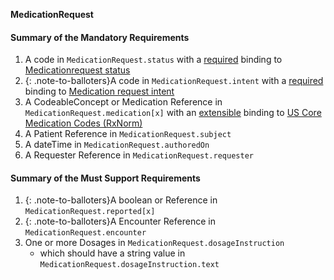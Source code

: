 **MedicationRequest**

#### Summary of the Mandatory Requirements
1.  A  code  in `MedicationRequest.status`
with a [required](http://hl7.org/fhir/R4/terminologies.html#required)
 binding to [Medicationrequest  status](http://hl7.org/fhir/ValueSet/medicationrequest-status)
1.  {: .note-to-balloters}A  code  in `MedicationRequest.intent`
with a [required](http://hl7.org/fhir/R4/terminologies.html#required)
 binding to [Medication request  intent](http://hl7.org/fhir/ValueSet/medicationrequest-intent)
1.  A  CodeableConcept or Medication Reference in `MedicationRequest.medication[x]`
with an [extensible](http://hl7.org/fhir/R4/terminologies.html#extensible)
 binding to [US Core Medication Codes (RxNorm)](ValueSet-us-core-medication-codes.html)
1.  A Patient Reference  in `MedicationRequest.subject`
1.  A  dateTime  in `MedicationRequest.authoredOn`
1.  A Requester Reference  in `MedicationRequest.requester`

#### Summary of the Must Support Requirements
1.  {: .note-to-balloters}A  boolean or Reference in `MedicationRequest.reported[x]`
1.  {: .note-to-balloters}A Encounter Reference  in `MedicationRequest.encounter`
1. One or more  Dosages  in `MedicationRequest.dosageInstruction`
   - which should have a  string value  in `MedicationRequest.dosageInstruction.text`
